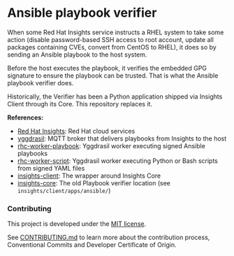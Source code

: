 # Ansible playbook verifier

When some Red Hat Insights service instructs a RHEL system to take some action (disable password-based SSH access to root account, update all packages containing CVEs, convert from CentOS to RHEL), it does so by sending an Ansible playbook to the host system.

Before the host executes the playbook, it verifies the embedded GPG signature to ensure the playbook can be trusted. That is what the Ansible playbook verifier does.

Historically, the Verifier has been a Python application shipped via Insights Client through its Core. This repository replaces it.

**References:**

- [Red Hat Insights](https://consoledot.redhat.com/insights): Red Hat cloud services
- [yggdrasil](https://github.com/RedHatInsights/yggdrasil): MQTT broker that delivers playbooks from Insights to the host
- [rhc-worker-playbook](https://github.com/RedHatInsights/rhc-worker-playbook): Yggdrasil worker executing signed Ansible playbooks
- [rhc-worker-script](https://github.com/oamg/rhc-worker-script): Yggdrasil worker executing Python or Bash scripts from signed YAML files
- [insights-client](https://github.com/RedHatInsights/insights-client): The wrapper around Insights Core
- [insights-core](https://github.com/RedHatInsights/insights-core): The old Playbook verifier location (see `insights/client/apps/ansible/`)

### Contributing

This project is developed under the [MIT license](LICENSE).

See [CONTRIBUTING.md](CONTRIBUTING.md) to learn more about the contribution process, Conventional Commits and Developer Certificate of Origin.
